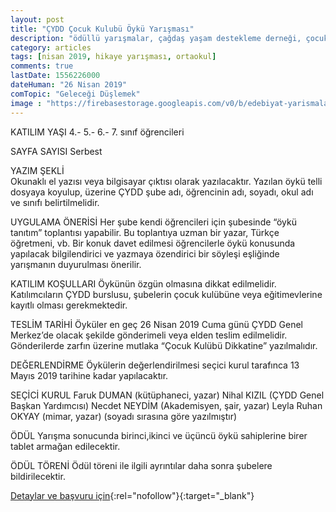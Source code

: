 ```yaml
---
layout: post
title: "ÇYDD Çocuk Kulubü Öykü Yarışması"
description: "ödüllü yarışmalar, çağdaş yaşam destekleme derneği, çocuk kulubü, türkan saylan"
category: articles
tags: [nisan 2019, hikaye yarışması, ortaokul]
comments: true
lastDate: 1556226000
dateHuman: "26 Nisan 2019"
comTopic: "Geleceği Düşlemek"
image : "https://firebasestorage.googleapis.com/v0/b/edebiyat-yarismalari.appspot.com/o/%C3%A7a%C4%9Fda%C5%9F-ya%C5%9Fam%C4%B1-destekleme-derne%C4%9Fi-%C3%A7ocuk-kulub%C3%BC-%C3%B6yk%C3%BC-yar%C4%B1%C5%9Fmas%C4%B1.png?alt=media&token=3987216b-d489-4fcd-8263-73d68e9fde25"
---
```


KATILIM YAŞI
4.- 5.- 6.- 7. sınıf öğrencileri

SAYFA SAYISI
Serbest

YAZIM ŞEKLİ    
Okunaklı el yazısı veya bilgisayar çıktısı olarak yazılacaktır.
Yazılan öykü telli dosyaya koyulup, üzerine ÇYDD şube adı, öğrencinin adı, soyadı, okul adı ve sınıfı belirtilmelidir.

UYGULAMA ÖNERİSİ
Her şube kendi öğrencileri için şubesinde “öykü tanıtım” toplantısı yapabilir. Bu toplantıya uzman bir yazar, Türkçe öğretmeni, vb. Bir konuk davet edilmesi öğrencilerle öykü konusunda yapılacak bilgilendirici ve yazmaya özendirici bir söyleşi eşliğinde yarışmanın duyurulması önerilir.

KATILIM KOŞULLARI
Öykünün özgün olmasına dikkat edilmelidir.
Katılımcıların ÇYDD burslusu, şubelerin çocuk kulübüne veya eğitimevlerine kayıtlı olması gerekmektedir.

TESLİM TARİHİ
Öyküler en geç 26 Nisan 2019 Cuma günü ÇYDD Genel Merkez’de olacak şekilde gönderimeli veya elden teslim edilmelidir. Gönderilerde zarfın üzerine mutlaka “Çocuk Kulübü Dikkatine” yazılmalıdır.           

DEĞERLENDİRME
Öykülerin değerlendirilmesi seçici kurul tarafınca 13 Mayıs 2019 tarihine kadar yapılacaktır.

SEÇİCİ KURUL
Faruk DUMAN (kütüphaneci, yazar)
Nihal KIZIL (ÇYDD Genel Başkan Yardımcısı)
Necdet NEYDİM (Akademisyen, şair, yazar)
Leyla Ruhan OKYAY (mimar, yazar)
(soyadı sırasına göre yazılmıştır)

ÖDÜL
Yarışma sonucunda birinci,ikinci ve üçüncü öykü sahiplerine birer tablet armağan edilecektir.

ÖDÜL TÖRENİ
Ödül töreni ile ilgili ayrıntılar daha sonra şubelere bildirilecektir.

[Detaylar ve başvuru için](https://www.cydd.org.tr/haber/cydd-cocuk-kulubu-oyku-yarismasi-2019-1367/?utm_source=edebiyatyarismalari.com&utm_medium=affiliate&utm_campaign=cpc){:rel="nofollow"}{:target="_blank"}
